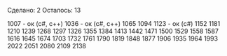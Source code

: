 Сделано: 2
Осталось: 13

1007 - ок (c#, c++)
1036 - ок (c#, c++)
1065
1094
1123 - ок (c#)
1152
1181
1210
1239
1268
1297
1326
1355
1384
1413
1442
1471
1500
1529
1558
1587
1616
1645
1674
1703
1732
1761
1790
1819
1848
1877
1906
1935
1964
1993
2022
2051
2080
2109
2138
 
